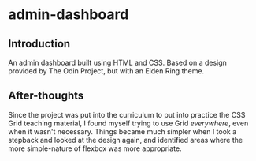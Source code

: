 # admin-dashboard
## Introduction
An admin dashboard built using HTML and CSS. Based on a design provided by The Odin Project, but with an Elden Ring theme.

## After-thoughts
Since the project was put into the curriculum to put into practice the CSS Grid teaching material, I found myself trying to use Grid *everywhere*, even when it wasn't necessary. Things became much simpler when I took a stepback and looked at the design again, and identified areas where the more simple-nature of flexbox was more appropriate.